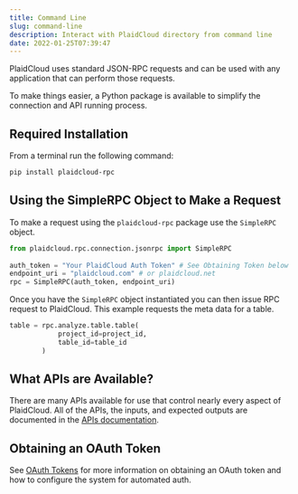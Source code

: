 ```yaml
---
title: Command Line
slug: command-line
description: Interact with PlaidCloud directory from command line
date: 2022-01-25T07:39:47
---
```



PlaidCloud uses standard JSON-RPC requests and can be used with any application that can perform those requests.


To make things easier, a Python package is available to simplify the connection and API running process.


## Required Installation

From a terminal run the following command:

```bash
pip install plaidcloud-rpc
```


## Using the SimpleRPC Object to Make a Request

To make a request using the `plaidcloud-rpc` package use the `SimpleRPC` object.

```python
from plaidcloud.rpc.connection.jsonrpc import SimpleRPC  
  
auth_token = "Your PlaidCloud Auth Token" # See Obtaining Token below  
endpoint_uri = "plaidcloud.com" # or plaidcloud.net  
rpc = SimpleRPC(auth_token, endpoint_uri)
```

Once you have the `SimpleRPC` object instantiated you can then issue RPC request to PlaidCloud. This example requests the meta data for a table.

```python
table = rpc.analyze.table.table(  
            project_id=project_id,  
            table_id=table_id  
        )
```

## What APIs are Available?

There are many APIs available for use that control nearly every aspect of PlaidCloud. All of the APIs, the inputs, and expected outputs are documented in the [APIs documentation](/api).


## Obtaining an OAuth Token

See [OAuth Tokens](/docs/cli/get-oauth-tokens/) for more information on obtaining an OAuth token and how to configure the system for automated auth.

